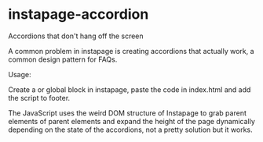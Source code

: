 # instapage-accordion
Accordions that don't hang off the screen


A common problem in instapage is creating accordions that actually work, a common design pattern for FAQs.

Usage:

Create a or global block in instapage, paste the code in index.html and add the script to footer.

The JavaScript uses the weird DOM structure of Instapage to grab parent elements of parent elements and expand the height of the page dynamically depending on the state of the accordions, not a pretty solution but it works.
